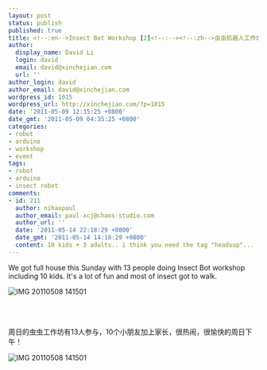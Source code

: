 ```yaml
---
layout: post
status: publish
published: true
title: <!--:en-->Insect Bot Workshop [2]<!--:--><!--:zh-->虫虫机器人工作坊 [2]<!--:-->
author:
  display_name: David Li
  login: david
  email: david@xinchejian.com
  url: ''
author_login: david
author_email: david@xinchejian.com
wordpress_id: 1015
wordpress_url: http://xinchejian.com/?p=1015
date: '2011-05-09 12:35:25 +0800'
date_gmt: '2011-05-09 04:35:25 +0800'
categories:
- robot
- arduino
- workshop
- event
tags:
- robot
- arduino
- insect robot
comments:
- id: 211
  author: nihaopaul
  author_email: paul-xcj@chaos-studio.com
  author_url: ''
  date: '2011-05-14 22:18:29 +0800'
  date_gmt: '2011-05-14 14:18:29 +0800'
  content: 10 kids + 3 adults.. i think you need the tag "headsup"...
---
```

<p><!--:en--></p>
<p>We got full house this Sunday with 13 people doing Insect Bot workshop including 10 kids. It's a lot of fun and most of insect got to walk.</p></p>
<p>
<img style="display:block; margin-left:auto; margin-right:auto;" src="http://xinchejian.com/wp-content/uploads/2011/05/IMG_20110508_141501.jpg" alt="IMG 20110508 141501" title="IMG_20110508_141501.jpg" border="0"/><br />
</p><br />
<!--:--></p>
<p><!--:zh--></p>
<p>周日的虫虫工作坊有13人参与，10个小朋友加上家长，很热闹，很愉快的周日下午！</p></p>
<p>
<img style="display:block; margin-left:auto; margin-right:auto;" src="http://xinchejian.com/wp-content/uploads/2011/05/IMG_20110508_141501.jpg" alt="IMG 20110508 141501" title="IMG_20110508_141501.jpg" border="0"/><br />
</p><br />
<!--:--></p>
